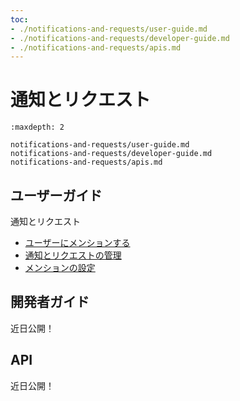 ```yaml
---
toc:
- ./notifications-and-requests/user-guide.md
- ./notifications-and-requests/developer-guide.md
- ./notifications-and-requests/apis.md
---
```

# 通知とリクエスト

```{toctree}
:maxdepth: 2

notifications-and-requests/user-guide.md
notifications-and-requests/developer-guide.md
notifications-and-requests/apis.md
```

ユーザーガイド
--------------

通知とリクエスト


* [ユーザーにメンションする](./notifications-and-requests/user-guide/mentioning-users.md)
* [通知とリクエストの管理](./notifications-and-requests/user-guide/managing-notifications-and-requests.md)
* [メンションの設定](./notifications-and-requests/user-guide/configuring-mentions.md)

## 開発者ガイド

近日公開！

## API

近日公開！